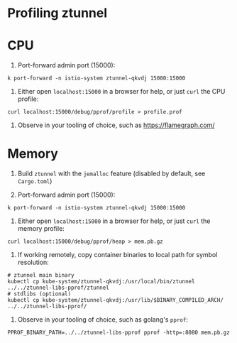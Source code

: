 # Profiling ztunnel


# CPU

1. Port-forward admin port (15000):

```
k port-forward -n istio-system ztunnel-qkvdj 15000:15000
```

1. Either open `localhost:15000` in a browser for help, or just `curl` the CPU profile:

```
curl localhost:15000/debug/pprof/profile > profile.prof
```

1. Observe in your tooling of choice, such as https://flamegraph.com/

# Memory

1. Build `ztunnel` with the `jemalloc` feature (disabled by default, see `Cargo.toml`)

1. Port-forward admin port (15000):

```
k port-forward -n istio-system ztunnel-qkvdj 15000:15000
```

1. Either open `localhost:15000` in a browser for help, or just `curl` the memory profile:

```
curl localhost:15000/debug/pprof/heap > mem.pb.gz
```

1. If working remotely, copy container binaries to local path for symbol resolution:
```
# ztunnel main binary
kubectl cp kube-system/ztunnel-qkvdj:/usr/local/bin/ztunnel ../../ztunnel-libs-pprof/ztunnel
# stdlibs (optional)
kubectl cp kube-system/ztunnel-qkvdj:/usr/lib/$BINARY_COMPILED_ARCH/ ../../ztunnel-libs-pprof/
```
1. Observe in your tooling of choice, such as golang's `pprof`:

```
PPROF_BINARY_PATH=../../ztunnel-libs-pprof pprof -http=:8080 mem.pb.gz
```
